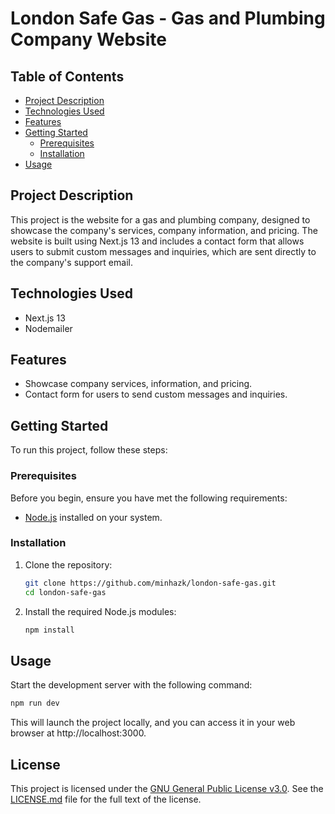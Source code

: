 # London Safe Gas - Gas and Plumbing Company Website

## Table of Contents

- [Project Description](#project-description)
- [Technologies Used](#technologies-used)
- [Features](#features)
- [Getting Started](#getting-started)
  - [Prerequisites](#prerequisites)
  - [Installation](#installation)
- [Usage](#usage)

## Project Description

This project is the website for a gas and plumbing company, designed to showcase the company's services, company information, and pricing. The website is built using Next.js 13 and includes a contact form that allows users to submit custom messages and inquiries, which are sent directly to the company's support email.

## Technologies Used

- Next.js 13
- Nodemailer

## Features

- Showcase company services, information, and pricing.
- Contact form for users to send custom messages and inquiries.

## Getting Started

To run this project, follow these steps:

### Prerequisites

Before you begin, ensure you have met the following requirements:

- [Node.js](https://nodejs.org/) installed on your system.

### Installation

1. Clone the repository:

      ```bash
      git clone https://github.com/minhazk/london-safe-gas.git
      cd london-safe-gas

2. Install the required Node.js modules:

      ```bash
      npm install
      ```

## Usage

Start the development server with the following command:

   ```bash
   npm run dev
   ```

This will launch the project locally, and you can access it in your web browser at http://localhost:3000.

## License

This project is licensed under the [GNU General Public License v3.0](LICENSE.md). See the [LICENSE.md](LICENSE.md) file for the full text of the license.
